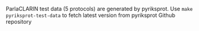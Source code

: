 ParlaCLARIN test data (5 protocols) are generated by pyriksprot. Use `make pyriksprot-test-data` to fetch latest version from pyriksprot Github repository
